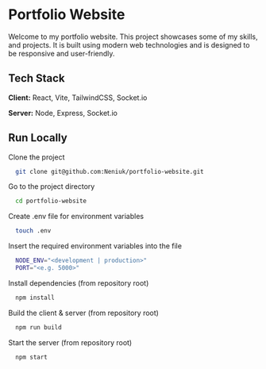 # Portfolio Website

Welcome to my portfolio website. This project showcases some of my skills, and projects. It is built using modern web technologies and is designed to be responsive and user-friendly.

## Tech Stack

**Client:** React, Vite, TailwindCSS, Socket.io

**Server:** Node, Express, Socket.io

## Run Locally

Clone the project

```bash
  git clone git@github.com:Neniuk/portfolio-website.git
```

Go to the project directory

```bash
  cd portfolio-website
```

Create .env file for environment variables

```bash
  touch .env
```

Insert the required environment variables into the file

```bash
  NODE_ENV="<development | production>"
  PORT="<e.g. 5000>"
```

Install dependencies (from repository root)

```bash
  npm install
```

Build the client & server (from repository root)

```bash
  npm run build
```

Start the server (from repository root)

```bash
  npm start
```
